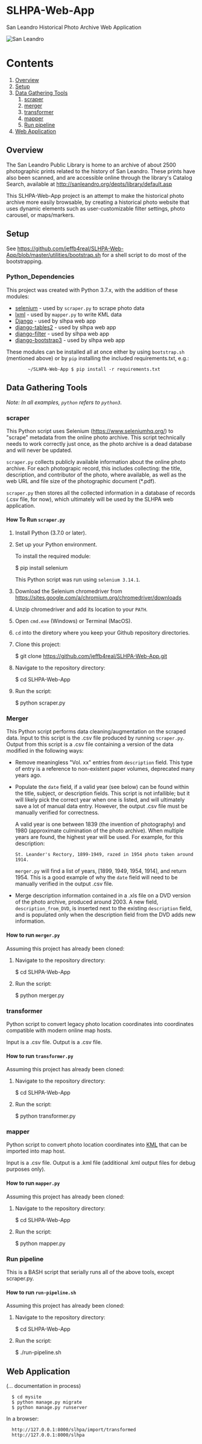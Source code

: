 # SLHPA-Web-App
San Leandro Historical Photo Archive Web Application

![San Leandro](https://images-na.ssl-images-amazon.com/images/I/51A-MaecjhL.jpg)

# Contents
1. [Overview](#overview)
2. [Setup](#Setup)
3. [Data Gathering Tools](#data-gathering-tools)
      1. [scraper](#scraper)
      2. [merger](#merger)
      3. [transformer](#transformer)
      4. [mapper](#mapper)
      5. [Run pipeline](#run-pipeline)
4. [Web Application](#web-application)

## Overview

The San Leandro Public Library is home to an archive of about 2500 photographic prints related to the history of San Leandro. These prints have also been scanned, and are accessible online through the library's Catalog Search, available at http://sanleandro.org/depts/library/default.asp

This SLHPA-Web-App project is an attempt to make the historical photo archive more easily browsable, by creating a historical photo website that uses dynamic elements such as user-customizable filter settings, photo carousel, or maps/markers.

## Setup

See https://github.com/jeffb4real/SLHPA-Web-App/blob/master/utilities/bootstrap.sh for a shell script to do most of the bootstrapping.

### Python_Dependencies

This project was created with Python 3.7.x, with the addition of these modules:

* [selenium](https://seleniumhq.github.io/selenium/docs/api/py/api.html) - used by `scraper.py` to scrape photo data
* [lxml](https://lxml.de/) - used by `mapper.py` to write KML data
* [Django](https://docs.djangoproject.com/en/2.1/) - used by slhpa web app
* [django-tables2](https://django-tables2.readthedocs.io/en/latest/pages/tutorial.html) - used by slhpa web app
* [django-filter](https://django-filter.readthedocs.io/en/master/) - used by slhpa web app
* [django-bootstrap3](https://django-bootstrap3.readthedocs.io/en/latest/) - used by slhpa web app

These modules can be installed all at once either by using `bootstrap.sh` (mentioned above) or by `pip` installing the included requirements.txt, e.g.:

            ~/SLHPA-Web-App $ pip install -r requirements.txt

## Data Gathering Tools

_Note: In all examples, `python` refers to `python3`._

### scraper

This Python script uses Selenium (https://www.seleniumhq.org/) to "scrape" metadata from the online photo archive. This script technically needs to work correctly just once, as the photo archive is a dead database and will never be updated.

`scraper.py` collects publicly available information about the online photo archive. For each photograpic record, this includes collecting: the title, description, and contributor of the photo, where available, as well as the web URL and file size of the photographic document (*.pdf).

`scraper.py` then stores all the collected information in a database of records (.csv file, for now), which ultimately will be used by the SLHPA web application.

#### How To Run `scraper.py`

1. Install Python (3.7.0 or later).

2. Set up your Python environment.

   To install the required module:
   
      $ pip install selenium
    
   This Python script was run using `selenium 3.14.1`.
   
3. Download the Selenium chromedriver from https://sites.google.com/a/chromium.org/chromedriver/downloads

4. Unzip chromedriver and add its location to your `PATH`.

5. Open `cmd.exe` (Windows) or Terminal (MacOS).

6. `cd` into the diretory where you keep your Github repository directories.

7. Clone this project:

      $ git clone https://github.com/jeffb4real/SLHPA-Web-App.git
    
8. Navigate to the repository directory:

      $ cd SLHPA-Web-App

9. Run the script:

      $ python scraper.py

### Merger

This Python script performs data cleaning/augmentation on the scraped data. Input to this script is the .csv file produced by running `scraper.py`. Output from this script is a .csv file containing a version of the data modified in the following ways:

* Remove meaningless "Vol. xx" entries from `description` field. This type of entry is a reference to non-existent paper volumes, deprecated many years ago.

* Populate the `date` field, if a valid year (see below) can be found within the title, subject, or description fields. This script is not infallible; but it will likely pick the correct year when one is listed, and will ultimately save a lot of manual data entry. However, the output .csv file must be manually verified for correctness.

   A valid year is one between 1839 (the invention of photography) and 1980 (approximate culmination of the photo archive). When multiple years are found, the highest year will be used. For example, for this description:

      St. Leander's Rectory, 1899-1949, razed in 1954 photo taken around 1914.
   
   `merger.py` will find a list of years, [1899, 1949, 1954, 1914], and return 1954. This is a good example of why the `date` field will need to be manually verified in the output .csv file.

* Merge description information contained in a .xls file on a DVD version of the photo archive, produced around 2003. A new field, `description_from_DVD`, is inserted next to the existing `description` field, and is populated only when the description field from the DVD adds new information.

#### How to run `merger.py`

Assuming this project has already been cloned:

1. Navigate to the repository directory:

      $ cd SLHPA-Web-App

2. Run the script:

      $ python merger.py

### transformer

Python script to convert legacy photo location coordinates into coordinates compatible with modern online map hosts.

Input is a .csv file. Output is a .csv file.

#### How to run `transformer.py`

Assuming this project has already been cloned:

1. Navigate to the repository directory:

      $ cd SLHPA-Web-App

2. Run the script:

      $ python transformer.py

### mapper

Python script to convert photo location coordinates into [KML](#https://en.wikipedia.org/wiki/Keyhole_Markup_Language) that can be imported into map host.

Input is a .csv file. Output is a .kml file (additional .kml output files for debug purposes only).

#### How to run `mapper.py`

Assuming this project has already been cloned:

1. Navigate to the repository directory:

      $ cd SLHPA-Web-App

2. Run the script:

      $ python mapper.py

### Run pipeline

This is a BASH script that serially runs all of the above tools, except scraper.py.

#### How to run `run-pipeline.sh`

Assuming this project has already been cloned:

1. Navigate to the repository directory:

      $ cd SLHPA-Web-App

2. Run the script:

      $ ./run-pipeline.sh

## Web Application

(... documentation in process)

      $ cd mysite
      $ python manage.py migrate
      $ python manage.py runserver
      
In a browser:      
     
      http://127.0.0.1:8000/slhpa/import/transformed
      http://127.0.0.1:8000/slhpa
